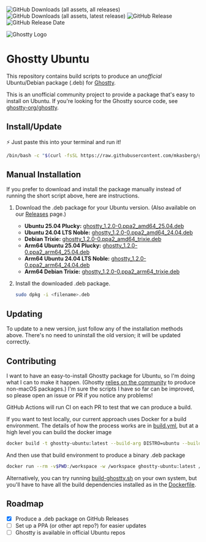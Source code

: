 
![GitHub Downloads (all assets, all releases)](https://img.shields.io/github/downloads/mkasberg/ghostty-ubuntu/total)
![GitHub Downloads (all assets, latest release)](https://img.shields.io/github/downloads/mkasberg/ghostty-ubuntu/latest/total)
![GitHub Release](https://img.shields.io/github/v/release/mkasberg/ghostty-ubuntu)
![GitHub Release Date](https://img.shields.io/github/release-date/mkasberg/ghostty-ubuntu)

![Ghostty Logo](ghostty-logo.png)

# Ghostty Ubuntu

This repository contains build scripts to produce an _unofficial_ Ubuntu/Debian
package (.deb) for [Ghostty](https://ghostty.org).

This is an unofficial community project to provide a package that's easy to
install on Ubuntu. If you're looking for the Ghostty source code, see
[ghostty-org/ghostty](https://github.com/ghostty-org/ghostty).

## Install/Update

:zap: Just paste this into your terminal and run it!

```sh
/bin/bash -c "$(curl -fsSL https://raw.githubusercontent.com/mkasberg/ghostty-ubuntu/HEAD/install.sh)"
```

## Manual Installation

If you prefer to download and install the package manually instead of running the short script above, here are instructions.

1. Download the .deb package for your Ubuntu version. (Also available on our [Releases](https://github.com/mkasberg/ghostty-ubuntu/releases) page.)
   - **Ubuntu 25.04 Plucky:** [ghostty_1.2.0-0.ppa2_amd64_25.04.deb](https://github.com/mkasberg/ghostty-ubuntu/releases/download/1.2.0-0-ppa2/ghostty_1.2.0-0.ppa2_amd64_25.04.deb)
   - **Ubuntu 24.04 LTS Noble:** [ghostty_1.2.0-0.ppa2_amd64_24.04.deb](https://github.com/mkasberg/ghostty-ubuntu/releases/download/1.2.0-0-ppa2/ghostty_1.2.0-0.ppa2_amd64_24.04.deb)
   - **Debian Trixie:** [ghostty_1.2.0-0.ppa2_amd64_trixie.deb](https://github.com/mkasberg/ghostty-ubuntu/releases/download/1.2.0-0-ppa2/ghostty_1.2.0-0.ppa2_amd64_trixie.deb)
   - **Arm64 Ubuntu 25.04 Plucky:** [ghostty_1.2.0-0.ppa2_arm64_25.04.deb](https://github.com/mkasberg/ghostty-ubuntu/releases/download/1.2.0-0-ppa2/ghostty_1.2.0-0.ppa2_arm64_25.04.deb)
   - **Arm64 Ubuntu 24.04 LTS Noble:** [ghostty_1.2.0-0.ppa2_arm64_24.04.deb](https://github.com/mkasberg/ghostty-ubuntu/releases/download/1.2.0-0-ppa2/ghostty_1.2.0-0.ppa2_arm64_24.04.deb)
   - **Arm64 Debian Trixie:** [ghostty_1.2.0-0.ppa2_arm64_trixie.deb](https://github.com/mkasberg/ghostty-ubuntu/releases/download/1.2.0-0-ppa2/ghostty_1.2.0-0.ppa2_arm64_trixie.deb)
2. Install the downloaded .deb package.

   ```sh
   sudo dpkg -i <filename>.deb
   ```
## Updating

To update to a new version, just follow any of the installation methods above. There's no need to uninstall the old version; it will be updated correctly.

## Contributing

I want to have an easy-to-install Ghostty package for Ubuntu, so I'm doing what
I can to make it happen. (Ghostty [relies on the
community](https://ghostty.org/docs/install/binary) to produce non-macOS
packages.) I'm sure the scripts I have so far can be improved, so please open an
issue or PR if you notice any problems!

GitHub Actions will run CI on each PR to test that we can produce a build.

If you want to test locally, our current approach uses Docker for a build
environment. The details of how the process works are in
[build.yml](.github/workflows//build.yml), but at a high level you can build the
docker image

```bash
docker build -t ghostty-ubuntu:latest --build-arg DISTRO=ubuntu --build-arg DISTRO_VERSION=24.10 .
```

And then use that build environment to produce a binary .deb package

```bash
docker run --rm -v$PWD:/workspace -w /workspace ghostty-ubuntu:latest /bin/bash build-ghostty.sh
```

Alternatively, you can try running [build-ghostty.sh](build-ghostty.sh) on your
own system, but you'll have to have all the build dependencies installed as in
the [Dockerfile](Dockerfile).

## Roadmap

- [x] Produce a .deb package on GitHub Releases
- [ ] Set up a PPA (or other apt repo?) for easier updates
- [ ] Ghostty is available in official Ubuntu repos
